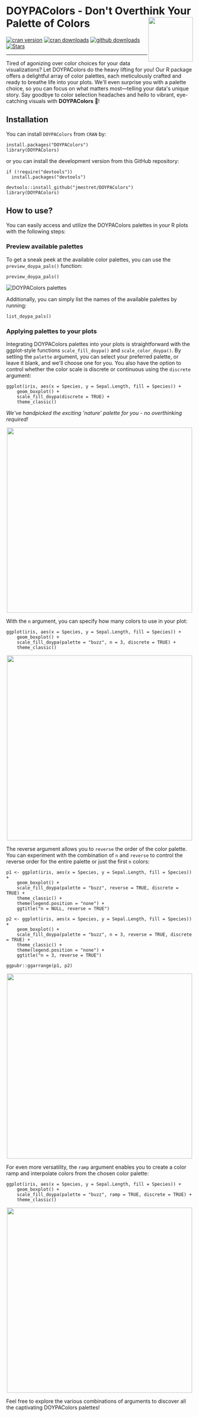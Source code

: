 # DOYPAColors - Don't Overthink Your Palette of Colors <img src="img/logo.png" align="right" alt="" width="120" />

[![cran version](http://www.r-pkg.org/badges/version/DOYPAColors)](https://cran.r-project.org/package=DOYPAColors)
[![cran downloads](http://cranlogs.r-pkg.org/badges/grand-total/DOYPAColors?color=yellowgreen)](https://github.com/metacran/cranlogs.app)
[![github downloads](https://img.shields.io/github/downloads/jmestret/DOYPAColors/total?logo=github)](https://github.com/jmestret/DOYPAColors)
[![Stars](https://img.shields.io/github/stars/jmestret/DOYPAColors.svg)](https://github.com/jmestret/DOYPAColors/stargazers)

***

Tired of agonizing over color choices for your data visualizations? Let DOYPAColors do the heavy lifting for you! Our R package offers a delightful array of color palettes, each meticulously crafted and ready to breathe life into your plots. We'll even surprise you with a palette choice, so you can focus on what matters most—telling your data's unique story. Say goodbye to color selection headaches and hello to vibrant, eye-catching visuals with **DOYPAColors** 🎨!


## Installation

You can install `DOYPAColors` from `CRAN` by:

```{r}
install.packages("DOYPAColors")
library(DOYPAColors)
```

or you can install the development version from this GitHub repository: 

```{r}
if (!require("devtools")) 
  install.packages("devtools")

devtools::install_github("jmestret/DOYPAColors")
library(DOYPAColors)
```

## How to use?

You can easily access and utilize the DOYPAColors palettes in your R plots with the following steps:

### Preview available palettes

To get a sneak peek at the available color palettes, you can use the `preview_doypa_pals()` function:

```{r}
preview_doypa_pals()
```

![DOYPAColors palettes](img/color_palettes.png)

Additionally, you can simply list the names of the available palettes by running:

```{r}
list_doypa_pals()
```

### Applying palettes to your plots

Integrating DOYPAColors palettes into your plots is straightforward with the ggplot-style functions `scale_fill_doypa()` and `scale_color_doypa()`. By setting the `palette` argument, you can select your preferred palette, or leave it blank, and we'll choose one for you. You also have the option to control whether the color scale is discrete or continuous using the `discrete` argument:

```{r}
ggplot(iris, aes(x = Species, y = Sepal.Length, fill = Species)) +
    geom_boxplot() +
    scale_fill_doypa(discrete = TRUE) +
    theme_classic()
```
*We've handpicked the exciting 'nature' palette for you - no overthinking required!*

<p align="center">
  <img src="img/discrete_plot.png" width="500">
</p>


With the `n` argument, you can specify how many colors to use in your plot:

```{r}
ggplot(iris, aes(x = Species, y = Sepal.Length, fill = Species)) +
    geom_boxplot() +
    scale_fill_doypa(palette = "buzz", n = 3, discrete = TRUE) +
    theme_classic()
```

<p align="center">
  <img src="img/n5_plot.png" width="500">
</p>

The reverse argument allows you to `reverse` the order of the color palette. You can experiment with the combination of `n` and `reverse` to control the reverse order for the entire palette or just the first `n` colors:

```{r}
p1 <- ggplot(iris, aes(x = Species, y = Sepal.Length, fill = Species)) +
    geom_boxplot() +
    scale_fill_doypa(palette = "buzz", reverse = TRUE, discrete = TRUE) +
    theme_classic() +
    theme(legend.position = "none") +
    ggtitle("n = NULL, reverse = TRUE")

p2 <- ggplot(iris, aes(x = Species, y = Sepal.Length, fill = Species)) +
    geom_boxplot() +
    scale_fill_doypa(palette = "buzz", n = 3, reverse = TRUE, discrete = TRUE) +
    theme_classic() +
    theme(legend.position = "none") +
    ggtitle("n = 3, reverse = TRUE")

ggpubr::ggarrange(p1, p2)
```

<p align="center">
  <img src="img/reverse_plot.png" width="500">
</p>

For even more versatility, the `ramp` argument enables you to create a color ramp and interpolate colors from the chosen color palette:

```{r}
ggplot(iris, aes(x = Species, y = Sepal.Length, fill = Species)) +
    geom_boxplot() +
    scale_fill_doypa(palette = "buzz", ramp = TRUE, discrete = TRUE) +
    theme_classic()
```

<p align="center">
  <img src="img/ramp_plot.png" width="500">
</p>

Feel free to explore the various combinations of arguments to discover all the captivating DOYPAColors palettes!

